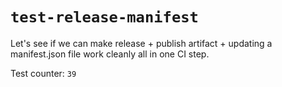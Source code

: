 # `test-release-manifest`

Let's see if we can make release + publish artifact + updating a manifest.json file work cleanly all in one CI step.

Test counter: `39`
